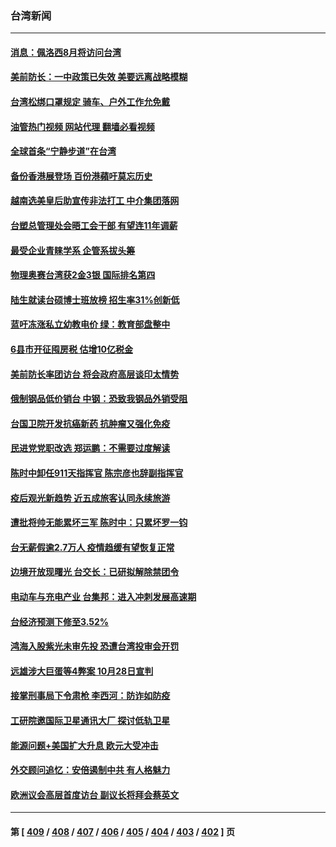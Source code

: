 ### 台湾新闻
---
#### [消息：佩洛西8月将访问台湾](../../pages/ncid1349361/n13784330.md?07192045) 
#### [美前防长：一中政策已失效 美要远离战略模糊](../../pages/ncid1349361/n13784241.md?07192045) 
#### [台湾松绑口罩规定 骑车、户外工作允免戴](../../pages/ncid1349361/n13784297.md?07192045) 
#### [油管热门视频 网站代理 翻墙必看视频](http://209.222.30.114:81/youtube.html?07192045)
#### [全球首条“宁静步道”在台湾](../../pages/ncid1349361/n13783790.md?07192045) 
#### [备份香港展登场 百份港蘋吁莫忘历史](../../pages/ncid1349361/n13783823.md?07192045) 
#### [越南选美皇后助宣传非法打工 中介集团落网](../../pages/ncid1349361/n13783828.md?07192045) 
#### [台塑总管理处会晤工会干部 有望连11年调薪](../../pages/ncid1349361/n13783779.md?07192045) 
#### [最受企业青睐学系 企管系拔头筹](../../pages/ncid1349361/n13783799.md?07192045) 
#### [物理奥赛台湾获2金3银 国际排名第四](../../pages/ncid1349361/n13783801.md?07192045) 
#### [陆生就读台硕博士班放榜 招生率31%创新低](../../pages/ncid1349361/n13783797.md?07192045) 
#### [蓝吁冻涨私立幼教电价 绿：教育部盘整中](../../pages/ncid1349361/n13783795.md?07192045) 
#### [6县市开征囤房税 估增10亿税金](../../pages/ncid1349361/n13783793.md?07192045) 
#### [美前防长率团访台 将会政府高层谈印太情势](../../pages/ncid1349361/n13783774.md?07192045) 
#### [俄制钢品低价销台 中钢：恐致我钢品外销受阻](../../pages/ncid1349361/n13783736.md?07192045) 
#### [台国卫院开发抗癌新药 抗肿瘤又强化免疫](../../pages/ncid1349361/n13783716.md?07192045) 
#### [民进党党职改选 郑运鹏：不需要过度解读](../../pages/ncid1349361/n13783738.md?07192045) 
#### [陈时中卸任911天指挥官 陈宗彦也辞副指挥官](../../pages/ncid1349361/n13783707.md?07192045) 
#### [疫后观光新趋势 近五成旅客认同永续旅游](../../pages/ncid1349361/n13783711.md?07192045) 
#### [遭批将帅无能累坏三军 陈时中：只累坏罗一钧](../../pages/ncid1349361/n13783712.md?07192045) 
#### [台无薪假逾2.7万人 疫情趋缓有望恢复正常](../../pages/ncid1349361/n13783718.md?07192045) 
#### [边境开放现曙光 台交长：已研拟解除禁团令](../../pages/ncid1349361/n13783714.md?07192045) 
#### [电动车与充电产业 台集邦：进入冲刺发展高速期](../../pages/ncid1349361/n13783679.md?07192045) 
#### [台经济预测下修至3.52%](../../pages/ncid1349361/n13783681.md?07192045) 
#### [鸿海入股紫光未审先投 恐遭台湾投审会开罚](../../pages/ncid1349361/n13783702.md?07192045) 
#### [远雄涉大巨蛋等4弊案 10月28日宣判](../../pages/ncid1349361/n13783826.md?07192045) 
#### [接掌刑事局下令肃枪 李西河：防诈如防疫](../../pages/ncid1349361/n13783829.md?07192045) 
#### [工研院邀国际卫星通讯大厂 探讨低轨卫星](../../pages/ncid1349361/n13783737.md?07192045) 
#### [能源问题+美国扩大升息 欧元大受冲击](../../pages/ncid1349361/n13783739.md?07192045) 
#### [外交顾问追忆：安倍遏制中共 有人格魅力](../../pages/ncid1349361/n13783526.md?07192045) 
#### [欧洲议会高层首度访台 副议长将拜会蔡英文](../../pages/ncid1349361/n13783640.md?07192045) 

---
#### 第 [ [409](./409.md?07192045) / [408](./408.md?07192045) / [407](./407.md?07192045) / [406](./406.md?07192045) / [405](./405.md?07192045) / [404](./404.md?07192045) / [403](./403.md?07192045) / [402](./402.md?07192045) ] 页
